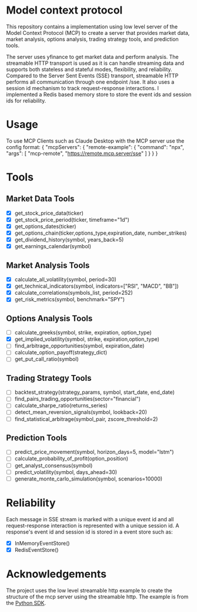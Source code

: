 # Model context protocol
This repository contains a implementation using low level server of the Model Context Protocol (MCP) to create a server that provides market data, market analysis, options analysis, trading strategy tools, and prediction tools.

The server uses yfinance to get market data and perform analysis. The streamable HTTP transport is used as it is can handle streaming data and supports both stateless and stateful modes, flexibility, and reliability. Compared to the Server Sent Events (SSE) transport, streamable HTTP performs all communication through one endpoint /sse. It also uses a session id mechanism to track request-response interactions. I implemented a Redis based memory store to store the event ids and session ids for reliability.


# Usage
To use MCP Clients such as Claude Desktop with the MCP server use the config format:
{
  "mcpServers": {
    "remote-example": {
      "command": "npx",
      "args": [
        "mcp-remote",
        "https://remote.mcp.server/sse"
      ]
    }
  }
}
# Tools
## Market Data Tools
- [x] get_stock_price_data(ticker)
- [x] get_stock_price_period(ticker, timeframe="1d")
- [x] get_options_dates(ticker)
- [x] get_options_chain(ticker,options_type,expiration_date, number_strikes)
- [x] get_dividend_history(symbol, years_back=5)
- [x] get_earnings_calendar(symbol)
## Market Analysis Tools
- [x] calculate_all_volatility(symbol, period=30)
- [x] get_technical_indicators(symbol, indicators=["RSI", "MACD", "BB"])
- [x] calculate_correlations(symbols_list, period=252)
- [x] get_risk_metrics(symbol, benchmark="SPY")
## Options Analysis Tools
- [ ] calculate_greeks(symbol, strike, expiration, option_type)
- [x] get_implied_volatility(symbol, strike, expiration,option_type)
- [ ] find_arbitrage_opportunities(symbol, expiration_date)
- [ ] calculate_option_payoff(strategy_dict)
- [ ] get_put_call_ratio(symbol)
## Trading Strategy Tools
- [ ] backtest_strategy(strategy_params, symbol, start_date, end_date)
- [ ] find_pairs_trading_opportunities(sector="financial")
- [ ] calculate_sharpe_ratio(returns_series)
- [ ] detect_mean_reversion_signals(symbol, lookback=20)
- [ ] find_statistical_arbitrage(symbol_pair, zscore_threshold=2)
## Prediction Tools
- [ ] predict_price_movement(symbol, horizon_days=5, model="lstm")
- [ ] calculate_probability_of_profit(option_position)
- [ ] get_analyst_consensus(symbol)
- [ ] predict_volatility(symbol, days_ahead=30)
- [ ] generate_monte_carlo_simulation(symbol, scenarios=10000)

# Reliability
Each message in SSE stream is marked with a unique event id and all request-response interaction is represented with a unique session id. A response's event id and session id is stored in a event store such as:
- [x] InMemoryEventStore()
- [x] RedisEventStore()

# Acknowledgements
The project uses the low level streamable http example to create the structure of the mcp server using the streamable http. The example is from the [Python SDK](https://github.com/modelcontextprotocol/python-sdk).
